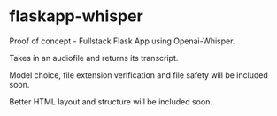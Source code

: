 # flaskapp-whisper
Proof of concept - Fullstack Flask App using Openai-Whisper.

Takes in an audiofile and returns its transcript.

Model choice, file extension verification and file safety will be included soon.

Better HTML layout and structure will be included soon.
